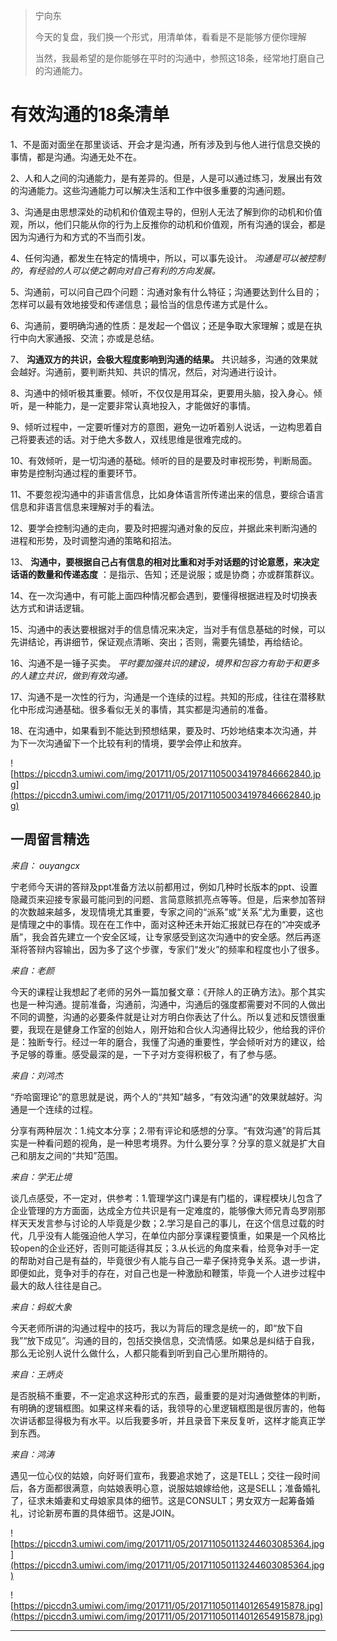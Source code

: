 > 宁向东
> 
> 今天的复盘，我们换一个形式，用清单体，看看是不是能够方便你理解
> 
> 
> 
> 当然，我最希望的是你能够在平时的沟通中，参照这18条，经常地打磨自己的沟通能力。

# 有效沟通的18条清单

1、不是面对面坐在那里谈话、开会才是沟通，所有涉及到与他人进行信息交换的事情，都是沟通。沟通无处不在。

2、人和人之间的沟通能力，是有差异的。但是，人是可以通过练习，发展出有效的沟通能力。这些沟通能力可以解决生活和工作中很多重要的沟通问题。

3、沟通是由思想深处的动机和价值观主导的，但别人无法了解到你的动机和价值观，所以，他们只能从你的行为上反推你的动机和价值观，所有沟通的误会，都是因为沟通行为和方式的不当而引发。

4、任何沟通，都发生在特定的情境中，所以，可以事先设计。 *沟通是可以被控制的，有经验的人可以使之朝向对自己有利的方向发展。*

5、沟通前，可以问自己四个问题：沟通对象有什么特征；沟通要达到什么目的；怎样可以最有效地接受和传递信息；最恰当的信息传递方式是什么。

6、沟通前，要明确沟通的性质：是发起一个倡议；还是争取大家理解；或是在执行中向大家通报、交流；亦或是总结。

7、 **沟通双方的共识，会极大程度影响到沟通的结果。** 共识越多，沟通的效果就会越好。沟通前，要判断共知、共识的情况，然后，对沟通进行设计。

8、沟通中的倾听极其重要。倾听，不仅仅是用耳朵，更要用头脑，投入身心。倾听，是一种能力，是一定要非常认真地投入，才能做好的事情。

9、倾听过程中，一定要听懂对方的意图，避免一边听着别人说话，一边构思着自己将要表述的话。对于绝大多数人，双线思维是很难完成的。

10、有效倾听，是一切沟通的基础。倾听的目的是要及时审视形势，判断局面。审势是控制沟通过程的重要环节。

11、不要忽视沟通中的非语言信息，比如身体语言所传递出来的信息，要综合语言信息和非语言信息来理解对手的看法。

12、要学会控制沟通的走向，要及时把握沟通对象的反应，并据此来判断沟通的进程和形势，及时调整沟通的策略和招法。

13、 **沟通中，要根据自己占有信息的相对比重和对手对话题的讨论意愿，来决定话语的数量和传递态度** ：是指示、告知；还是说服；或是协商；亦或群策群议。

14、在一次沟通中，有可能上面四种情况都会遇到，要懂得根据进程及时切换表达方式和讲话逻辑。

15、沟通中的表达要根据对手的信息情况来决定，当对手有信息基础的时候，可以先讲结论，再讲细节，保证观点清晰、突出；否则，需要先铺垫，再给结论。

16、沟通不是一锤子买卖。 *平时要加强共识的建设，境界和包容力有助于和更多的人建立共识，做到有效沟通。*

17、沟通不是一次性的行为，沟通是一个连续的过程。共知的形成，往往在潜移默化中形成沟通基础。很多看似无关的事情，其实都是沟通前的准备。

18、在沟通中，如果看到不能达到预想结果，要及时、巧妙地结束本次沟通，并为下一次沟通留下一个比较有利的情境，要学会停止和放弃。

![https://piccdn3.umiwi.com/img/201711/05/201711050034197846662840.jpg](https://piccdn3.umiwi.com/img/201711/05/201711050034197846662840.jpg)

## 一周留言精选

 *来自： ouyangcx*

宁老师今天讲的答辩及ppt准备方法以前都用过，例如几种时长版本的ppt、设置隐藏页来迎接专家最可能问到的问题、言简意赅抓亮点等等。但是，后来参加答辩的次数越来越多，发现情境尤其重要，专家之间的“派系”或“关系”尤为重要，这也是情理之中的事情。现在在工作中，面对这种还未开始汇报就已存在的“冲突或矛盾”，我会首先建立一个安全区域，让专家感受到这次沟通中的安全感。然后再逐渐将答辩内容输出，因为多了这个步骤，专家们“发火”的频率和程度也小了很多。

 *来自：老颜*

今天的课程让我想起了老师的另外一篇加餐文章：《开除人的正确方法》。那个其实也是一种沟通。提前准备，沟通前，沟通中，沟通后的强度都需要对不同的人做出不同的调整，沟通的必要条件就是让对方明白你表达了什么。所以复述和反馈很重要，我现在是健身工作室的创始人，刚开始和合伙人沟通得比较少，他给我的评价是：独断专行。经过一年的磨合，我懂了沟通的重要性，学会倾听对方的建议，给予足够的尊重。感受最深的是，一下子对方变得积极了，有了参与感。

 *来自：刘鸿杰*

“乔哈窗理论”的意思就是说，两个人的“共知”越多，“有效沟通”的效果就越好。沟通是一个连续的过程。

分享有两种层次：1.纯文本分享；2.带有评论和感想的分享。“有效沟通”的背后其实是一种看问题的视角，是一种思考境界。为什么要分享？分享的意义就是扩大自己和朋友之间的“共知”范围。

 *来自：学无止境*

谈几点感受，不一定对，供参考：1.管理学这门课是有门槛的，课程模块儿包含了企业管理的方方面面，达成全方位共识是有一定难度的，能够像大师兄青岛罗刚那样天天发言参与讨论的人毕竟是少数；2.学习是自己的事儿，在这个信息过载的时代，几乎没有人能强迫他人学习，在单位内部分享课程要慎重，如果是一个风格比较open的企业还好，否则可能适得其反；3.从长远的角度来看，给竞争对手一定的帮助对自己是有益的，毕竟很少有人能与自己一辈子保持竞争关系。退一步讲，即便如此，竞争对手的存在，对自己也是一种激励和鞭策，毕竟一个人进步过程中最大的敌人往往是自己。

 *来自：蚂蚁大象*

今天老师所讲的沟通过程中的技巧，我以为背后的理念是统一的，即“放下自我”“放下成见”。沟通的目的，包括交换信息，交流情感。如果总是纠结于自我，那么无论别人说什么做什么，人都只能看到听到自己心里所期待的。

 *来自：王炳炎*

是否脱稿不重要，不一定追求这种形式的东西，最重要的是对沟通做整体的判断，有明确的逻辑框图。如果这样来看的话，我领导的心里逻辑框图是很厉害的，他每次讲话都显得极为有水平。以后我要多听，并且录音下来反复听，这样才能真正学到东西。

 *来自：鸿涛*

遇见一位心仪的姑娘，向好哥们宣布，我要追求她了，这是TELL；交往一段时间后，各方面都很满意，向姑娘表明心意，说服姑娘嫁给他，这是SELL；准备婚礼了，征求未婚妻和丈母娘家具体的细节。这是CONSULT；男女双方一起筹备婚礼，讨论新房布置的具体细节。这是JOIN。

![https://piccdn3.umiwi.com/img/201711/05/201711050113244603085364.jpg](https://piccdn3.umiwi.com/img/201711/05/201711050113244603085364.jpg)

![https://piccdn3.umiwi.com/img/201711/05/201711050114012654915878.jpg](https://piccdn3.umiwi.com/img/201711/05/201711050114012654915878.jpg)

---
